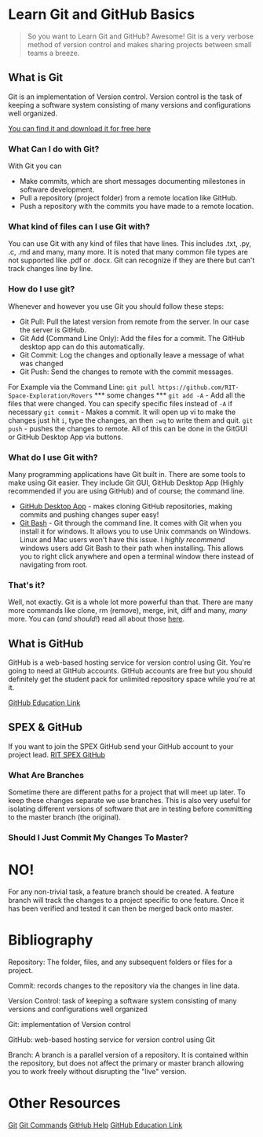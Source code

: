 # Learn Git and GitHub Basics

> So you want to Learn Git and GitHub? Awesome! Git is a very verbose method of version control and makes sharing projects between small teams a breeze. 

## What is Git 

Git is an implementation of Version control. Version control is the task of keeping a software system consisting of many versions and configurations well organized. 

[You can find it and download it for free here](https://git-scm.com/)

### What Can I do with Git?
With Git you can
- Make commits, which are short messages documenting milestones in software development. 
- Pull a repository (project folder) from a remote location like GitHub.
- Push a repository with the commits you have made to a remote location.

### What kind of files can I use Git with?
You can use Git with any kind of files that have lines. This includes .txt, .py, .c, .md and many, many more. It is noted that many common file types are not supported like .pdf or .docx. Git can recognize if they are there but can't track changes line by line.

### How do I use git?
Whenever and however you use Git you should follow these steps:

- Git Pull: Pull the latest version from remote from the server. In our case the server is GitHub.
- Git Add (Command Line Only): Add the files for a commit. The GitHub desktop app can do this automatically.
- Git Commit: Log the changes and optionally leave a message of what was changed
- Git Push: Send the changes to remote with the commit messages. 

For Example via the Command Line:
`git pull https://github.com/RIT-Space-Exploration/Rovers` 
*** some changes ***
`git add -A` - Add all the files that were changed. You can specify specific files instead of `-A` if necessary
`git commit` - Makes a commit. It will open up vi to make the changes just hit `i`, type the changes, an then `:wq` to write them and quit. 
`git push` - pushes the changes to remote.
All of this can be done in the GitGUI or GitHub Desktop App via buttons.

### What do I use Git with?
Many programming applications have Git built in. There are some tools to make using Git easier. They include Git GUI, GitHub Desktop App (Highly recommended if you are using GitHub) and of course; the command line. 

- [GitHub Desktop App](https://desktop.github.com/) - makes cloning GitHub repositories, making commits and pushing changes super easy!
- [Git Bash](https://git-scm.com/) - Git through the command line. It comes with Git when you install it for windows. It allows you to use Unix commands on Windows. Linux and Mac users won't have this issue. I *highly recommend* windows users add Git Bash to their path when installing. This allows you to right click anywhere and open a terminal window there instead of navigating from root.

### That's it?
Well, not exactly. Git is a whole lot more powerful than that. There are many more commands like clone, rm (remove), merge, init, diff and many, *many* more. You can (*and should!*) read all about those [here](https://confluence.atlassian.com/bitbucketserver/basic-git-commands-776639767.html).

## What is GitHub
GitHub is a web-based hosting service for version control using Git. You're going to need at GitHub accounts. GitHub accounts are free but you should definitely get the student pack for unlimited repository space while you're at it. 

[GitHub Education Link](https://education.github.com/pack)


## SPEX & GitHub
If you want to join the SPEX GitHub send your GitHub account to your project lead. 
[RIT SPEX GitHub](https://github.com/RIT-Space-Exploration/)

### What Are Branches
Sometime there are different paths for a project that will meet up later. To keep these changes separate we use branches. This is also very useful for isolating different versions of software that are in testing before committing to the master branch (the original). 

### Should I Just Commit My Changes To Master?

# **NO!** 

For any non-trivial task, a feature branch should be created. A feature branch will track the changes to a project specific to one feature. Once it has been verified and tested it can then be merged back onto master. 

# Bibliography

Repository: The folder, files, and any subsequent folders or files for a project. 

Commit: records changes to the repository via the changes in line data. 

Version Control: task of keeping a software system consisting of many versions and configurations well organized

Git: implementation of Version control

GitHub: web-based hosting service for version control using Git

Branch: A branch is a parallel version of a repository. It is contained within the repository, but does not affect the primary or master branch allowing you to work freely without disrupting the "live" version.

# Other Resources

[Git](https://git-scm.com/)
[Git Commands](https://confluence.atlassian.com/bitbucketserver/basic-git-commands-776639767.html)
[GitHub Help](https://help.github.com/)
[GitHub Education Link](https://education.github.com/pack)